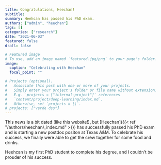 ```yaml
---
title: Congratulations, Heechan!
subtitle:
summary: Heehcan has passed his PhD exam. 
authors: ["admin", "heechan"]
tags: []
categories: ["research"]
date: "2021-06-03"
featured: false
draft: false

# Featured image
# To use, add an image named `featured.jpg/png` to your page's folder.
image:
  caption: "Celebrating with Heechan"
  focal_point: ""

# Projects (optional).
#   Associate this post with one or more of your projects.
#   Simply enter your project's folder or file name without extension.
#   E.g. `projects = ["internal-project"]` references
#   `content/project/deep-learning/index.md`.
#   Otherwise, set `projects = []`.
# projects: ["verde dss"]
---
```



This news is a bit dated (like this website!), but [Heechan]({{< ref "/authors/heechan/_index.md" >}}) has successfully passed his PhD exam and is starting a new postdoc positon at Texas A&M. To celebrate his success, we finally were able to get the crew together for some food and drinks.

Heehcan is my first PhD student to complete his degree, and I couldn't be prouder of his success.
